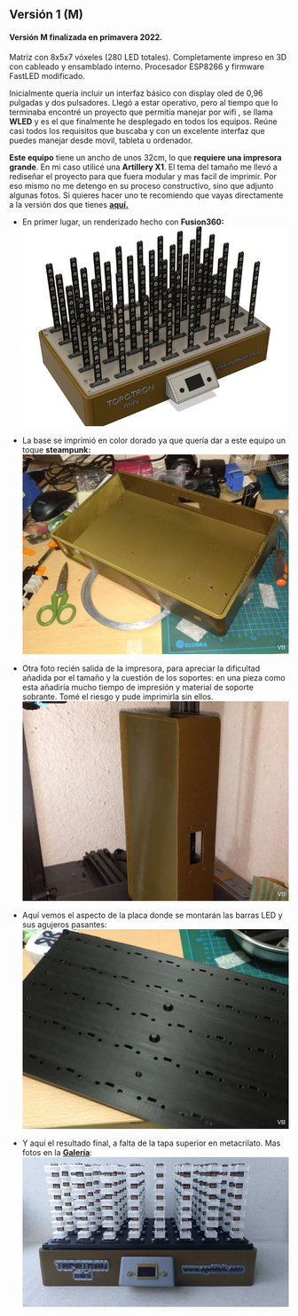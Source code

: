 ## Versión 1 (M)


#### **Versión M** finalizada en primavera 2022. 
 
Matriz con 8x5x7 vóxeles (280 LED totales). Completamente impreso en 3D con cableado y ensamblado interno. Procesador ESP8266 y firmware FastLED modificado.

Inicialmente quería incluir un interfaz básico con display oled de 0,96 pulgadas y dos pulsadores. Llegó a estar operativo, pero al tiempo que lo terminaba encontré un proyecto que permitía manejar por wifi , se llama **WLED** y es el que finalmente he desplegado en todos los equipos. Reúne casi todos los requisitos que buscaba y con un excelente interfaz que puedes manejar desde movil, tableta u ordenador. 

**Este equipo** tiene un ancho de unos 32cm, lo que **requiere una impresora grande**. En mi caso utilicé una **Artillery X1**. El tema del tamaño me llevó a rediseñar el proyecto para que fuera modular y mas facil de imprimir. Por eso mismo no me detengo en su proceso constructivo, sino que adjunto algunas fotos. Si quieres hacer uno te recomiendo que vayas directamente a la versión dos que tienes [**aquí.**](/V2%20FINAL/README.md)

- En primer lugar, un renderizado hecho con **Fusion360:**
![Topotron M renderizado](Imagenes/TopotronM.png)

- La base se imprimió en color dorado ya que quería dar a este equipo un toque **steampunk:**
![Base impresa](Imagenes/Baseimpresa.png)

- Otra foto recién salida de la impresora, para apreciar la dificultad añadida por el tamaño y la cuestión de los soportes: en una pieza como esta añadiría mucho tiempo de impresión y material de soporte sobrante. Tomé el riesgo y pude imprimirla sin ellos.
![Imprimiendo base 30cm](Imagenes/Imprimiendobase30cm.png)

- Aquí vemos el aspecto de la placa donde se montarán las barras LED y sus agujeros pasantes:
![Placa interconexión barras LED](Imagenes/Placainterconexionbarrasled.png)

- Y aquí el resultado final, a falta de la tapa superior en metacrilato. Mas fotos en la [**Galería**](Galeria/README.md):
![Topotron M vista frontal](Imagenes/TopotronMfrontal.png)

